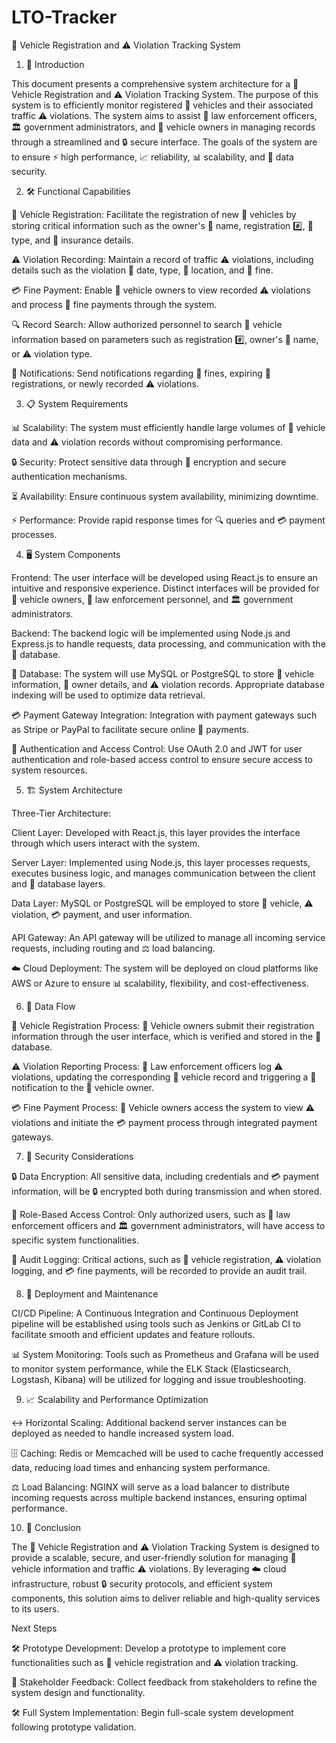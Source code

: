 # LTO-Tracker

🚗 Vehicle Registration and ⚠️ Violation Tracking System

1. 📜 Introduction

This document presents a comprehensive system architecture for a 🚗 Vehicle Registration and ⚠️ Violation Tracking System. The purpose of this system is to efficiently monitor registered 🚗 vehicles and their associated traffic ⚠️ violations. The system aims to assist 👮 law enforcement officers, 🏛️ government administrators, and 🚗 vehicle owners in managing records through a streamlined and 🔒 secure interface. The goals of the system are to ensure ⚡ high performance, 📈 reliability, 📊 scalability, and 🔐 data security.

2. 🛠️ Functional Capabilities

🚗 Vehicle Registration: Facilitate the registration of new 🚗 vehicles by storing critical information such as the owner's 🧑 name, registration #️⃣, 🚗 type, and 💎 insurance details.

⚠️ Violation Recording: Maintain a record of traffic ⚠️ violations, including details such as the violation 📅 date, type, 📍 location, and 💸 fine.

💳 Fine Payment: Enable 🚗 vehicle owners to view recorded ⚠️ violations and process 💸 fine payments through the system.

🔍 Record Search: Allow authorized personnel to search 🚗 vehicle information based on parameters such as registration #️⃣, owner's 🧑 name, or ⚠️ violation type.

📢 Notifications: Send notifications regarding 💸 fines, expiring 🚗 registrations, or newly recorded ⚠️ violations.

3. 📋 System Requirements

📊 Scalability: The system must efficiently handle large volumes of 🚗 vehicle data and ⚠️ violation records without compromising performance.

🔒 Security: Protect sensitive data through 🔐 encryption and secure authentication mechanisms.

⏳ Availability: Ensure continuous system availability, minimizing downtime.

⚡ Performance: Provide rapid response times for 🔍 queries and 💳 payment processes.

4. 🖥️ System Components

Frontend: The user interface will be developed using React.js to ensure an intuitive and responsive experience. Distinct interfaces will be provided for 🚗 vehicle owners, 👮 law enforcement personnel, and 🏛️ government administrators.

Backend: The backend logic will be implemented using Node.js and Express.js to handle requests, data processing, and communication with the 📁 database.

📁 Database: The system will use MySQL or PostgreSQL to store 🚗 vehicle information, 🧑 owner details, and ⚠️ violation records. Appropriate database indexing will be used to optimize data retrieval.

💳 Payment Gateway Integration: Integration with payment gateways such as Stripe or PayPal to facilitate secure online 💸 payments.

🔑 Authentication and Access Control: Use OAuth 2.0 and JWT for user authentication and role-based access control to ensure secure access to system resources.

5. 🏗️ System Architecture

Three-Tier Architecture:

Client Layer: Developed with React.js, this layer provides the interface through which users interact with the system.

Server Layer: Implemented using Node.js, this layer processes requests, executes business logic, and manages communication between the client and 📁 database layers.

Data Layer: MySQL or PostgreSQL will be employed to store 🚗 vehicle, ⚠️ violation, 💳 payment, and user information.

API Gateway: An API gateway will be utilized to manage all incoming service requests, including routing and ⚖️ load balancing.

☁️ Cloud Deployment: The system will be deployed on cloud platforms like AWS or Azure to ensure 📊 scalability, flexibility, and cost-effectiveness.

6. 🔄 Data Flow

🚗 Vehicle Registration Process: 🚗 Vehicle owners submit their registration information through the user interface, which is verified and stored in the 📁 database.

⚠️ Violation Reporting Process: 👮 Law enforcement officers log ⚠️ violations, updating the corresponding 🚗 vehicle record and triggering a 📢 notification to the 🚗 vehicle owner.

💳 Fine Payment Process: 🚗 Vehicle owners access the system to view ⚠️ violations and initiate the 💳 payment process through integrated payment gateways.

7. 🔐 Security Considerations

🔒 Data Encryption: All sensitive data, including credentials and 💳 payment information, will be 🔒 encrypted both during transmission and when stored.

🔑 Role-Based Access Control: Only authorized users, such as 👮 law enforcement officers and 🏛️ government administrators, will have access to specific system functionalities.

📜 Audit Logging: Critical actions, such as 🚗 vehicle registration, ⚠️ violation logging, and 💳 fine payments, will be recorded to provide an audit trail.

8. 🚀 Deployment and Maintenance

CI/CD Pipeline: A Continuous Integration and Continuous Deployment pipeline will be established using tools such as Jenkins or GitLab CI to facilitate smooth and efficient updates and feature rollouts.

📊 System Monitoring: Tools such as Prometheus and Grafana will be used to monitor system performance, while the ELK Stack (Elasticsearch, Logstash, Kibana) will be utilized for logging and issue troubleshooting.

9. 📈 Scalability and Performance Optimization

↔️ Horizontal Scaling: Additional backend server instances can be deployed as needed to handle increased system load.

🗄️ Caching: Redis or Memcached will be used to cache frequently accessed data, reducing load times and enhancing system performance.

⚖️ Load Balancing: NGINX will serve as a load balancer to distribute incoming requests across multiple backend instances, ensuring optimal performance.

10. 🏁 Conclusion

The 🚗 Vehicle Registration and ⚠️ Violation Tracking System is designed to provide a scalable, secure, and user-friendly solution for managing 🚗 vehicle information and traffic ⚠️ violations. By leveraging ☁️ cloud infrastructure, robust 🔒 security protocols, and efficient system components, this solution aims to deliver reliable and high-quality services to its users.

Next Steps

🛠️ Prototype Development: Develop a prototype to implement core functionalities such as 🚗 vehicle registration and ⚠️ violation tracking.

🤝 Stakeholder Feedback: Collect feedback from stakeholders to refine the system design and functionality.

🛠️ Full System Implementation: Begin full-scale system development following prototype validation.


